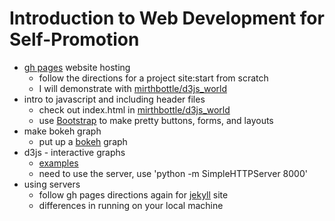 # Introduction to Web Development for Self-Promotion

- [gh pages](https://pages.github.com/) website hosting
  - follow the directions for a project site:start from scratch
  - I will demonstrate with [mirthbottle/d3js_world](https://github.com/mirthbottle/d3js_world)
- intro to javascript and including header files
  - check out index.html in [mirthbottle/d3js_world](https://github.com/mirthbottle/d3js_world)
  - use [Bootstrap](http://getbootstrap.com/) to make pretty buttons, forms, and layouts
- make bokeh graph
  - put up a [bokeh](http://bokeh.pydata.org/en/latest/) graph
- d3js - interactive graphs
  - [examples](https://github.com/mbostock/d3/wiki/Gallery)
  - need to use the server, use 'python -m SimpleHTTPServer 8000'
- using servers
  - follow gh pages directions again for [jekyll](https://jekyllrb.com/) site
  - differences in running on your local machine
